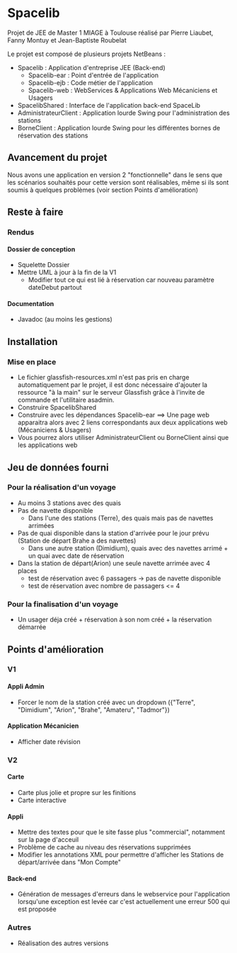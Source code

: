 # Spacelib

Projet de JEE de Master 1 MIAGE à Toulouse réalisé par Pierre Liaubet, Fanny Montuy et Jean-Baptiste Roubelat

Le projet est composé de plusieurs projets NetBeans :

- Spacelib : Application d'entreprise JEE (Back-end)
  - Spacelib-ear : Point d'entrée de l'application
  - Spacelib-ejb : Code métier de l'application
  - Spacelib-web : WebServices & Applications Web Mécaniciens et Usagers
- SpacelibShared : Interface de l'application back-end SpaceLib
- AdministrateurClient : Application lourde Swing pour l'administration des stations
- BorneClient : Application lourde Swing pour les différentes bornes de réservation des stations

## Avancement du projet

Nous avons une application en version 2 "fonctionnelle" dans le sens que les scénarios souhaités pour cette version sont réalisables, même si ils sont soumis à quelques problèmes (voir section Points d'amélioration)

## Reste à faire

### Rendus

#### Dossier de conception

- Squelette Dossier
- Mettre UML à jour à la fin de la V1
  - Modifier tout ce qui est lié à réservation car nouveau paramètre dateDebut partout

#### Documentation

- Javadoc (au moins les gestions)

## Installation

### Mise en place

- Le fichier glassfish-resources.xml n'est pas pris en charge automatiquement par le projet, il est donc nécessaire d'ajouter la ressource "à la main" sur le serveur Glassfish grâce à l'invite de commande et l'utilitaire asadmin.
- Construire SpacelibShared
- Construire avec les dépendances Spacelib-ear
    ==> Une page web apparaitra alors avec 2 liens correspondants aux deux applications web (Mécaniciens & Usagers)
- Vous pourrez alors utiliser AdministrateurClient ou BorneClient ainsi que les applications web

## Jeu de données fourni

### Pour la réalisation d'un voyage

- Au moins 3 stations avec des quais
- Pas de navette disponible
  - Dans l'une des stations (Terre), des quais mais pas de navettes arrimées
- Pas de quai disponible dans la station d'arrivée pour le jour prévu (Station de départ Brahe a des navettes)
  - Dans une autre station (Dimidium), quais avec des navettes arrimé + un quai avec date de réservation
- Dans la station de départ(Arion) une seule navette arrimée avec 4 places
  - test de réservation avec 6 passagers -> pas de navette disponible
  - test de réservation avec nombre de passagers <= 4

### Pour la finalisation d'un voyage

- Un usager déja créé + réservation à son nom créé + la réservation démarrée

## Points d'amélioration

### V1

#### Appli Admin

- Forcer le nom de la station créé avec un dropdown ({"Terre", "Dimidium", "Arion", "Brahe", "Amateru", "Tadmor"})

#### Application Mécanicien

- Afficher date révision

### V2

#### Carte

- Carte plus jolie et propre sur les finitions
- Carte interactive

#### Appli

- Mettre des textes pour que le site fasse plus "commercial", notamment sur la page d'acceuil
- Problème de cache au niveau des réservations supprimées
- Modifier les annotations XML pour permettre d'afficher les Stations de départ/arrivée dans "Mon Compte"

#### Back-end

- Génération de messages d'erreurs dans le webservice pour l'application lorsqu'une exception est levée car c'est actuellement une erreur 500 qui est proposée

### Autres

- Réalisation des autres versions
